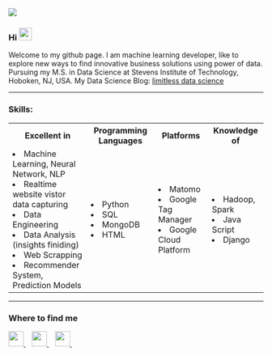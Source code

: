 
<!---- Display count of visitors ---->
![](https://visitor-badge.glitch.me/badge?page_id=Yogeshnaik1190.Yogeshnaik1190)
<!--
**Yogeshnaik1190/Yogeshnaik1190** is a ✨ _special_ ✨ repository because its `README.md` (this file) appears on your GitHub profile.
-->

### Hi <img src="https://media.giphy.com/media/hvRJCLFzcasrR4ia7z/giphy.gif" width="25px">

<!--- Introduction ------>
Welcome to my github page. I am machine learning developer, like to explore new ways to find innovative business solutions using power of data. Pursuing my M.S. in Data Science at Stevens Institute of Technology, Hoboken, NJ, USA. My Data Science Blog: [limitless data science](https://limitlessdatascience.wordpress.com/)
<hr>

### Skills:

<table>
  <tr>
    <th>Excellent in</th>
    <th>Programming Languages</th>
    <th>Platforms</th>
    <th>Knowledge of</th>
  </tr>
  
  <tr>
    <td>
        <li>Machine Learning, Neural Network, NLP 
        <li>Realtime website vistor data capturing
        <li>Data Engineering
        <li>Data Analysis (insights finiding)
        <li>Web Scrapping 
        <li>Recommender System, Prediction Models
    </td>
    <td>
        <li>Python
        <li>SQL
        <li>MongoDB
        <li>HTML 
    </td>
    <td>
        <li>Matomo 
        <li>Google Tag Manager
        <li>Google Cloud Platform
    </td>
     <td>
        <li>Hadoop, Spark 
        <li>Java Script
        <li>Django
    </td>
  </tr>
</table>


<hr>

### Where to find me
<!-- Logos  --->
<div>
    <a href="https://www.linkedin.com/in/yogeshprofile">
      <img width="30px" src="https://raw.githubusercontent.com/peterthehan/peterthehan/master/assets/linkedin.svg" />
    </a>&nbsp;&nbsp;
    <a href="mailto: yogeshnaik1190@gmail.com">
        <img src="https://image.flaticon.com/icons/png/512/732/732200.png" width="30px">
    </a>&nbsp;&nbsp;
    <a href="https://github.com/Yogeshnaik1190">
        <img src="https://image.flaticon.com/icons/png/512/25/25657.png" width="30px">
    </a>&nbsp;&nbsp;
</div>

<!---------- --------------->

